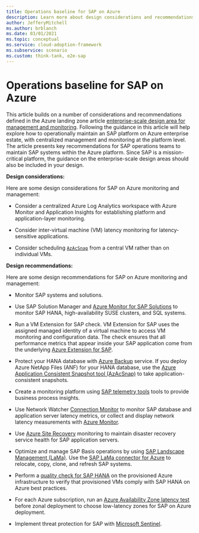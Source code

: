```yaml
---
title: Operations baseline for SAP on Azure
description: Learn more about design considerations and recommendations for managing and monitoring SAP on Azure.
author: JefferyMitchell
ms.author: brblanch
ms.date: 03/01/2021
ms.topic: conceptual
ms.service: cloud-adoption-framework
ms.subservice: scenario
ms.custom: think-tank, e2e-sap
---
```


# Operations baseline for SAP on Azure

This article builds on a number of considerations and recommendations defined in the Azure landing zone article [enterprise-scale design area for management and monitoring](../../ready/landing-zone/design-area/management.md). Following the guidance in this article will help explore how to operationally maintain an SAP platform on Azure enterprise estate, with centralized management and monitoring at the platform level. The article presents key recommendations for SAP operations teams to maintain SAP systems within the Azure platform. Since SAP is a mission-critical platform, the guidance on the enterprise-scale design areas should also be included in your design.

**Design considerations:**

Here are some design considerations for SAP on Azure monitoring and management:

- Consider a centralized Azure Log Analytics workspace with Azure Monitor and Application Insights for establishing platform and application-layer monitoring.

- Consider inter-virtual machine (VM) latency monitoring for latency-sensitive applications.

- Consider scheduling [`AzAcSnap`](/azure/azure-netapp-files/azacsnap-introduction) from a central VM rather than on individual VMs.

**Design recommendations:**

Here are some design recommendations for SAP on Azure monitoring and management:

- Monitor SAP systems and solutions.

- Use SAP Solution Manager and [Azure Monitor for SAP Solutions](/azure/virtual-machines/workloads/sap/monitor-sap-on-azure) to monitor SAP HANA, high-availability SUSE clusters, and SQL systems.

- Run a VM Extension for SAP check. VM Extension for SAP uses the assigned managed identity of a virtual machine to access VM monitoring and configuration data. The check ensures that all performance metrics that appear inside your SAP application come from the underlying [Azure Extension for SAP](/azure/virtual-machines/workloads/sap/deployment-guide).

- Protect your HANA database with [Azure Backup](/azure/backup/sap-hana-db-about) service. If you deploy Azure NetApp Files (ANF) for your HANA database, use the [Azure Application Consistent Snapshot tool (AzAcSnap)](/azure/azure-netapp-files/azacsnap-introduction) to take application-consistent snapshots.

- Create a monitoring platform using [SAP telemetry tools](https://github.com/microsoft/saptelemetry) tools to provide business process insights.

- Use Network Watcher [Connection Monitor](/azure/network-watcher/connection-monitor) to monitor SAP database and application server latency metrics, or collect and display network latency measurements with [Azure Monitor](https://techcommunity.microsoft.com/t5/running-sap-applications-on-the/collecting-and-displaying-niping-network-latency-measurements/ba-p/1833979).

- Use [Azure Site Recovery](/azure/site-recovery/monitoring-common-questions) monitoring to maintain disaster recovery service health for SAP application servers.

- Optimize and manage SAP Basis operations by using [SAP Landscape Management (LaMa)](https://www.sap.com/products/landscape-management.html). Use the [SAP LaMa connector for Azure](/azure/virtual-machines/workloads/sap/lama-installation) to relocate, copy, clone, and refresh SAP systems.

- Perform a [quality check for SAP HANA](https://github.com/Azure/SAP-on-Azure-Scripts-and-Utilities/tree/main/QualityCheck) on the provisioned Azure infrastructure to verify that provisioned VMs comply with SAP HANA on Azure best practices.

- For each Azure subscription, run an [Azure Availability Zone latency test](https://github.com/Azure/SAP-on-Azure-Scripts-and-Utilities/tree/main/AvZone-Latency-Test) before zonal deployment to choose low-latency zones for SAP on Azure deployment.

- Implement threat protection for SAP with [Microsoft Sentinel](/azure/sentinel/overview).
